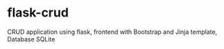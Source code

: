 # flask-crud
CRUD application using flask, frontend with Bootstrap and Jinja template, Database SQLite
